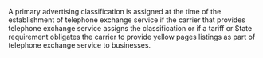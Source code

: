 A primary advertising classification is assigned at the time of the establishment of telephone exchange service if the carrier that provides telephone exchange service assigns the classification or if a tariff or State requirement obligates the carrier to provide yellow pages listings as part of telephone exchange service to businesses.

